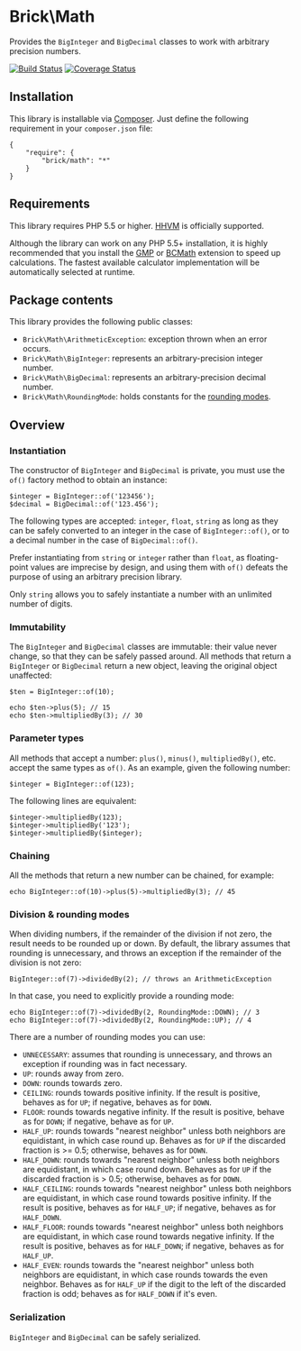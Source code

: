 Brick\Math
==========

Provides the `BigInteger` and `BigDecimal` classes to work with arbitrary precision numbers.

[![Build Status](https://secure.travis-ci.org/brick/math.png)](http://travis-ci.org/brick/math)
[![Coverage Status](https://coveralls.io/repos/brick/math/badge.png)](https://coveralls.io/r/brick/math)

Installation
------------

This library is installable via [Composer](https://getcomposer.org/).
Just define the following requirement in your `composer.json` file:

    {
        "require": {
            "brick/math": "*"
        }
    }

Requirements
------------

This library requires PHP 5.5 or higher. [HHVM](http://hhvm.com/) is officially supported.

Although the library can work on any PHP 5.5+ installation, it is highly recommended that you install the
[GMP](http://php.net/manual/en/book.gmp.php) or [BCMath](http://php.net/manual/en/book.bc.php) extension
to speed up calculations. The fastest available calculator implementation will be automatically selected at runtime.

Package contents
----------------

This library provides the following public classes:

- `Brick\Math\ArithmeticException`: exception thrown when an error occurs.
- `Brick\Math\BigInteger`: represents an arbitrary-precision integer number.
- `Brick\Math\BigDecimal`: represents an arbitrary-precision decimal number.
- `Brick\Math\RoundingMode`: holds constants for the [rounding modes](#division--rounding-modes).

Overview
--------

### Instantiation

The constructor of `BigInteger` and `BigDecimal` is private,
you must use the `of()` factory method to obtain an instance:

    $integer = BigInteger::of('123456');
    $decimal = BigDecimal::of('123.456');

The following types are accepted: `integer`, `float`, `string` as long as they can be safely converted to an integer
in the case of `BigInteger::of()`, or to a decimal number in the case of `BigDecimal::of()`.

Prefer instantiating from `string` or `integer` rather than `float`, as floating-point values are imprecise by design,
and using them with `of()` defeats the purpose of using an arbitrary precision library.

Only `string` allows you to safely instantiate a number with an unlimited number of digits.

### Immutability

The `BigInteger` and `BigDecimal` classes are immutable: their value never change, so that they can be safely passed around. All methods that return a `BigInteger` or `BigDecimal` return a new object, leaving the original object unaffected:

    $ten = BigInteger::of(10);

    echo $ten->plus(5); // 15
    echo $ten->multipliedBy(3); // 30

### Parameter types

All methods that accept a number: `plus()`, `minus()`, `multipliedBy()`, etc. accept the same types as `of()`.
As an example, given the following number:

    $integer = BigInteger::of(123);

The following lines are equivalent:

    $integer->multipliedBy(123);
    $integer->multipliedBy('123');
    $integer->multipliedBy($integer);

### Chaining

All the methods that return a new number can be chained, for example:

    echo BigInteger::of(10)->plus(5)->multipliedBy(3); // 45

### Division & rounding modes

When dividing numbers, if the remainder of the division if not zero, the result needs to be rounded up or down. By default, the library assumes that rounding is unnecessary, and throws an exception if the remainder of the division is not zero:

    BigInteger::of(7)->dividedBy(2); // throws an ArithmeticException

In that case, you need to explicitly provide a rounding mode:

    echo BigInteger::of(7)->dividedBy(2, RoundingMode::DOWN); // 3
    echo BigInteger::of(7)->dividedBy(2, RoundingMode::UP); // 4

There are a number of rounding modes you can use:

- `UNNECESSARY`: assumes that rounding is unnecessary, and throws an exception if rounding was in fact necessary.
- `UP`: rounds away from zero.
- `DOWN`: rounds towards zero.
- `CEILING`: rounds towards positive infinity. If the result is positive, behaves as for `UP`; if negative, behaves as for `DOWN`.
- `FLOOR`: rounds towards negative infinity. If the result is positive, behave as for `DOWN`; if negative, behave as for `UP`.
- `HALF_UP`: rounds towards "nearest neighbor" unless both neighbors are equidistant, in which case round up. Behaves as for `UP` if the discarded fraction is >= 0.5; otherwise, behaves as for `DOWN`.
- `HALF_DOWN`: rounds towards "nearest neighbor" unless both neighbors are equidistant, in which case round down. Behaves as for `UP` if the discarded fraction is > 0.5; otherwise, behaves as for `DOWN`.
- `HALF_CEILING`: rounds towards "nearest neighbor" unless both neighbors are equidistant, in which case round towards positive infinity. If the result is positive, behaves as for `HALF_UP`; if negative, behaves as for `HALF_DOWN`.
- `HALF_FLOOR`: rounds towards "nearest neighbor" unless both neighbors are equidistant, in which case round towards negative infinity. If the result is positive, behaves as for `HALF_DOWN`; if negative, behaves as for `HALF_UP`.
- `HALF_EVEN`: rounds towards the "nearest neighbor" unless both neighbors are equidistant, in which case rounds towards the even neighbor. Behaves as for `HALF_UP` if the digit to the left of the discarded fraction is odd; behaves as for `HALF_DOWN` if it's even.

### Serialization

`BigInteger` and `BigDecimal` can be safely serialized.
